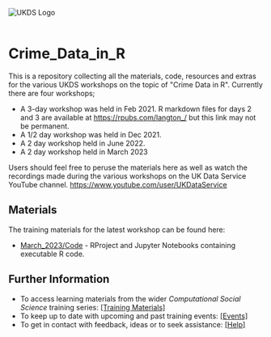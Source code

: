 ![UKDS Logo](./assets/images/UKDS_Logos_Col_Grey_300dpi.png)<br> <br>

# Crime_Data_in_R

This is a repository collecting all the materials, code, resources and extras for the various UKDS workshops on the topic of "Crime Data in R". Currently there are four workshops;

* A 3-day workshop was held in Feb 2021. R markdown files for days 2 and 3 are available at https://rpubs.com/langton_/ but this link may not be permanent.  
* A 1/2 day workshop was held in Dec 2021. 
* A 2 day workshop held in June 2022. 
* A 2 day workshop held in March 2023

Users should feel free to peruse the materials here as well as watch the recordings made during the various workshops on the UK Data Service YouTube channel. https://www.youtube.com/user/UKDataService

## Materials 

The training materials for the latest workshop can be found here:
* [March_2023/Code](./March_2023/Code) - RProject and Jupyter Notebooks containing executable R code.

## Further Information

* To access learning materials from the wider *Computational Social Science* training series: <a href="https://github.com/UKDataServiceOpen/computational-social-science" target=_blank>[Training Materials]</a>
* To keep up to date with upcoming and past training events: <a href="https://ukdataservice.ac.uk/training-events/" target=_blank>[Events]</a>
* To get in contact with feedback, ideas or to seek assistance: <a href="https://ukdataservice.ac.uk/help.aspx" target=_blank>[Help]</a>

